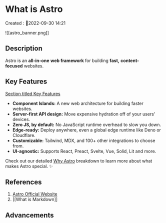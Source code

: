 # What is Astro
Created : 📅2022-09-30 14:21

![[astro_banner.png]]

## Description 
Astro is an **all-in-one** **web framework** for building **fast,** **content-focused** websites.

## Key Features

[Section titled Key Features](https://docs.astro.build/en/getting-started/#key-features)

-   **Component Islands:** A new web architecture for building faster websites.
-   **Server-first API design:** Move expensive hydration off of your users’ devices.
-   **Zero JS, by default:** No JavaScript runtime overhead to slow you down.
-   **Edge-ready:** Deploy anywhere, even a global edge runtime like Deno or Cloudflare.
-   **Customizable:** Tailwind, MDX, and 100+ other integrations to choose from.
-   **UI-agnostic:** Supports React, Preact, Svelte, Vue, Solid, Lit and more.

Check out our detailed [Why Astro](https://docs.astro.build/en/concepts/why-astro/) breakdown to learn more about what makes Astro special. ✨

## References
1. [Astro Official Website](https://astro.build/)
2. [[What is Markdown]]

## Advancements 
